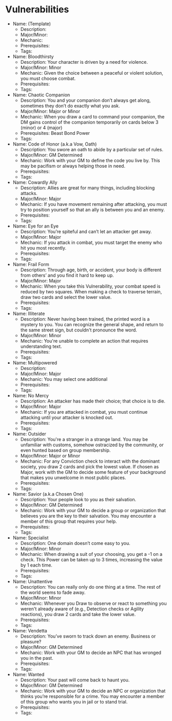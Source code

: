 # Vulnerabilities

- Name: (Template)
   - Description:
   - Major/Minor:
   - Mechanic:
   - Prerequisites:
   - Tags:
- Name: Bloodthirsty
   - Description: Your character is driven by a need for violence.
   - Major/Minor: Minor
   - Mechanic: Given the choice between a peaceful or violent solution, you must choose combat.
   - Prerequisites:
   - Tags:
- Name: Chaotic Companion
   - Description: You and your companion don’t always get along, sometimes they don’t do exactly what you ask.
   - Major/Minor: Major or Minor
   - Mechanic: When you draw a card to command your companion, the DM gains control of the companion temporarily on cards below 3 (minor) or 4 (major)
   - Prerequisites: Beast Bond Power
   - Tags:
- Name: Code of Honor (a.k.a Vow, Oath)
   - Description: You swore an oath to abide by a particular set of rules.
   - Major/Minor: GM Determined
   - Mechanic: Work with your GM to define the code you live by. This may be pacifism or always helping those in need.
   - Prerequisites:
   - Tags:
- Name: Cowardly Ally
   - Description: Allies are great for many things, including blocking attacks.
   - Major/Minor: Major
   - Mechanic: If you have movement remaining after attacking, you must try to position yourself so that an ally is between you and an enemy.
   - Prerequisites:
   - Tags:
- Name: Eye for an Eye
   - Description: You’re spiteful and can’t let an attacker get away.
   - Major/Minor: Major
   - Mechanic: If you attack in combat, you must target the enemy who hit you most recently.
   - Prerequisites:
   - Tags:
- Name: Frail Form
   - Description: Through age, birth, or accident, your body is different from others’ and you find it hard to keep up.
   - Major/Minor: Major
   - Mechanic: When you take this Vulnerability, your combat speed is reduced by two squares. When making a check to traverse terrain, draw two cards and select the lower value.
   - Prerequisites:
   - Tags:
- Name: Illiterate
   - Description: Never having been trained, the printed word is a mystery to you. You can recognize the general shape, and return to the same street sign, but couldn't pronounce the word.
   - Major/Minor: Minor
   - Mechanic: You're unable to complete an action that requires understanding text.
   - Prerequisites:
   - Tags:
- Name: Multipowered
   - Description:
   - Major/Minor: Major
   - Mechanic: You may select one additional 
   - Prerequisites:
   - Tags:
- Name: No Mercy
   - Description: An attacker has made their choice; that choice is to die.
   - Major/Minor: Major
   - Mechanic: If you are attacked in combat, you must continue attacking until your attacker is knocked out.
   - Prerequisites:
   - Tags:
- Name: Outsider
   - Description: You're a stranger in a strange land. You may be unfamiliar with customs, somehow ostracized by the community, or even hunted based on group membership.
   - Major/Minor: Major or Minor
   - Mechanic: For any Conviction check to interact with the dominant society, you draw 2 cards and pick the lowest value. If chosen as Major, work with the GM to decide some feature of your background that makes you unwelcome in most public places.
   - Prerequisites:
   - Tags:
- Name: Savior (a.k.a Chosen One)
   - Description: Your people look to you as their salvation.
   - Major/Minor: GM Determined
   - Mechanic: Work with your GM to decide a group or organization that believes you are the key to their salvation. You may encounter a member of this group that requires your help.
   - Prerequisites:
   - Tags:
- Name: Specialist
   - Description: One domain doesn’t come easy to you.
   - Major/Minor: Minor
   - Mechanic: When drawing a suit of your choosing, you get a -1 on a check. This Power can be taken up to 3 times, increasing the value by 1 each time.
   - Prerequisites:
   - Tags:
- Name: Unattentive
   - Description: You can really only do one thing at a time. The rest of the world seems to fade away.
   - Major/Minor: Minor
   - Mechanic: Whenever you Draw to observe or react to something you weren't already aware of (e.g., Detection checks or Agility reactions), you draw 2 cards and take the lower value.
   - Prerequisites:
   - Tags:
- Name: Vendetta
   - Description: You’ve sworn to track down an enemy. Business or pleasure?
   - Major/Minor: GM Determined
   - Mechanic: Work with your GM to decide an NPC that has wronged you in the past.
   - Prerequisites:
   - Tags:
- Name: Wanted
   - Description: Your past will come back to haunt you.
   - Major/Minor: GM Determined
   - Mechanic: Work with your GM to decide an NPC or organization that thinks you’re responsible for a crime. You may encounter a member of this group who wants you in jail or to stand trial.
   - Prerequisites:
   - Tags:
